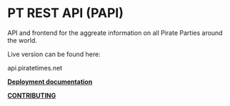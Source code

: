 PT REST API (PAPI)
==================

API and frontend for the aggreate information on all Pirate Parties around the world. 

Live version can be found here:

api.piratetimes.net

**[Deployment documentation](doc/deployment.md)**

**[CONTRIBUTING](doc/contributing.md)**